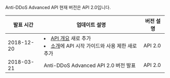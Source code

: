 

Anti-DDoS Advanced API 현재 버전은 API 2.0입니다.

| 발표 시간   | 업데이트 설명                                                     | 버전 설명 |
| ---------- | ------------------------------------------------------------ | -------- |
| 2018-12-20 |<li> [API 개요](https://cloud.tencent.com/document/product/1014/31130) 새로 추가</li><li>[소개](https://cloud.tencent.com/document/product/1014/31129)에 API 시작 가이드와 사용 제한 새로 추가</li> | API 2.0  |
| 2018-03-21 | Anti-DDoS Advanced API 2.0 버전 발표                  | API 2.0  |


